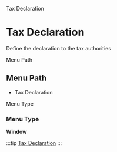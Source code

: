 
Tax Declaration
# Tax Declaration


Define the declaration to the tax authorities

Menu Path
## Menu Path



- Tax Declaration

Menu Type
### Menu Type

**Window**


:::tip
[Tax Declaration](functional-guide/window/window-tax-declaration.md)
:::